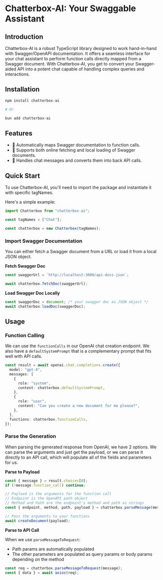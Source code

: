 # Chatterbox-AI: Your Swaggable Assistant

## Introduction

Chatterbox-AI is a robust TypeScript library designed to work hand-in-hand with Swagger/OpenAPI documentation. It offers a seamless interface for your chat assistant to perform function calls directly mapped from a Swagger document. With Chatterbox-AI, you get to convert your Swagger-aided API into a potent chat capable of handling complex queries and interactions.

## Installation

```bash
npm install chatterbox-ai

# Or

bun add chatterbox-ai
```

## Features

- 📃 Automatically maps Swagger documentation to function calls.
- 💼 Supports both online fetching and local loading of Swagger documents.
- 🤖 Handles chat messages and converts them into back API calls.

## Quick Start

To use Chatterbox-AI, you'll need to import the package and instantiate it with specific tagNames.

Here's a simple example:

```typescript
import Chatterbox from "chatterbox-ai";

const tagNames = ["Chat"];

const chatterbox = new Chatterbox(tagNames);
```

### Import Swagger Documentation

You can either fetch a Swagger document from a URL or load it from a local JSON object.

**Fetch Swagger Doc**

```typescript
const swaggerUrl = `http://localhost:3000/api-docs-json`;

await chatterbox.fetchDoc(swaggerUrl);
```

**Load Swagger Doc Locally**

```typescript
const swaggerDoc = document; /* your swagger doc as JSON object */
await chatterbox.loadDoc(swaggerDoc);
```

## Usage

### Function Calling

We can use the `functionCalls` in our OpenAI chat creation endpoint. We also have a `defaultSystemPrompt` that is a complementary
prompt that fits well with API calls.

```typescript
const result = await openai.chat.completions.create({
  model: "gpt-4",
  messages: [
    {
      role: "system",
      content: chatterbox.defaultSystemPrompt,
    },
    {
      role: "user",
      content: "Can you create a new document for me please?",
    },
  ],
  functions: chatterbox.functionCalls,
});
```

### Parse the Generation

When parsing the generated response from OpenAI, we have 2 options. We can parse the arguments and just get the payload, or we can parse it directly
to an API call, which will populate all of the fields and parameters for us.

**Parse to Payload**

```typescript
const { message } = result.choices[0];
if (!message.function_call) continue;

// Payload is the arguments for the function call
// Endpoint is the OpenAPI path object
// Method and Path are the endpoint's method and path as strings
const { endpoint, method, path, payload } = chatterbox.parseMessage(message);

// Pass the arguments to your functions
await createDocument(payload);
```

**Parse to API Call**

When we use `parseMessageToRequest`:

- Path params are automatically populated
- The other parameters are populated as query params or body params depending on the method

```typescript
const req = chatterbox.parseMessageToRequest(message);
const { data } = await axios(req);
```
